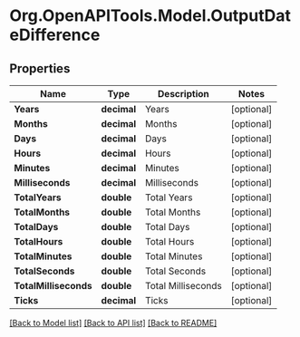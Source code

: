 # Org.OpenAPITools.Model.OutputDateDifference
## Properties

Name | Type | Description | Notes
------------ | ------------- | ------------- | -------------
**Years** | **decimal** | Years | [optional] 
**Months** | **decimal** | Months | [optional] 
**Days** | **decimal** | Days | [optional] 
**Hours** | **decimal** | Hours | [optional] 
**Minutes** | **decimal** | Minutes | [optional] 
**Milliseconds** | **decimal** | Milliseconds | [optional] 
**TotalYears** | **double** | Total Years | [optional] 
**TotalMonths** | **double** | Total Months | [optional] 
**TotalDays** | **double** | Total Days | [optional] 
**TotalHours** | **double** | Total Hours | [optional] 
**TotalMinutes** | **double** | Total Minutes | [optional] 
**TotalSeconds** | **double** | Total Seconds | [optional] 
**TotalMilliseconds** | **double** | Total Milliseconds | [optional] 
**Ticks** | **decimal** | Ticks | [optional] 

[[Back to Model list]](../README.md#documentation-for-models) [[Back to API list]](../README.md#documentation-for-api-endpoints) [[Back to README]](../README.md)

